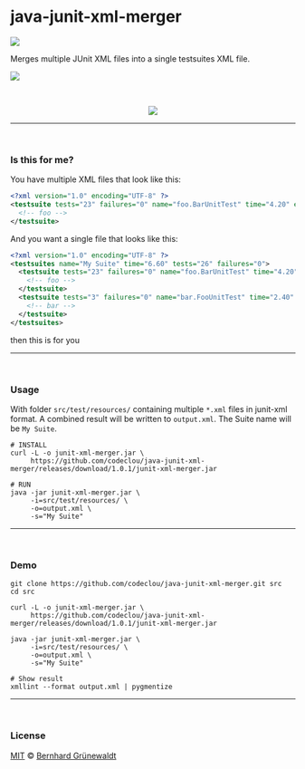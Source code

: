 # java-junit-xml-merger

[![](https://codeclou.github.io/java-junit-xml-merger/img/github-product-logo-java-merger.png)](https://github.com/codeclou/java-junit-xml-merger)

Merges multiple JUnit XML files into a single testsuites XML file.

[![](https://codeclou.github.io/doc/badges/generated/test-coverage-100.svg?v2)](https://codeclou.github.io/java-junit-xml-merger/test-coverage/1.0.1/)

&nbsp;

<p align="center"><img src"=width="80%" src="https://codeclou.github.io/java-junit-xml-merger/img/demo.gif" /></p>

----
&nbsp;

### Is this for me?

You have multiple XML files that look like this:

```xml
<?xml version="1.0" encoding="UTF-8" ?>
<testsuite tests="23" failures="0" name="foo.BarUnitTest" time="4.20" errors="0" skipped="0">
  <!-- foo -->
</testsuite>
```

And you want a single file that looks like this:

```xml
<?xml version="1.0" encoding="UTF-8" ?>
<testsuites name="My Suite" time="6.60" tests="26" failures="0">
  <testsuite tests="23" failures="0" name="foo.BarUnitTest" time="4.20" errors="0" skipped="0">
    <!-- foo -->
  </testsuite>
  <testsuite tests="3" failures="0" name="bar.FooUnitTest" time="2.40" errors="0" skipped="0">
    <!-- bar -->
  </testsuite>
</testsuites>
```

then this is for you

----
&nbsp;

### Usage

With folder `src/test/resources/` containing multiple `*.xml` files in junit-xml format.
A combined result will be written to `output.xml`. The Suite name will be `My Suite`.

```
# INSTALL
curl -L -o junit-xml-merger.jar \
     https://github.com/codeclou/java-junit-xml-merger/releases/download/1.0.1/junit-xml-merger.jar

# RUN
java -jar junit-xml-merger.jar \
     -i=src/test/resources/ \
     -o=output.xml \
     -s="My Suite"
```

-----
&nbsp;

### Demo

```
git clone https://github.com/codeclou/java-junit-xml-merger.git src
cd src

curl -L -o junit-xml-merger.jar \
     https://github.com/codeclou/java-junit-xml-merger/releases/download/1.0.1/junit-xml-merger.jar

java -jar junit-xml-merger.jar \
     -i=src/test/resources/ \
     -o=output.xml \
     -s="My Suite"

# Show result
xmllint --format output.xml | pygmentize
```


----
&nbsp;

### License

[MIT](https://github.com/codeclou/java-junit-xml-merger/blob/master/LICENSE) © [Bernhard Grünewaldt](https://github.com/clouless)
